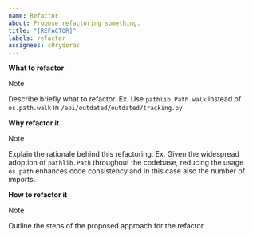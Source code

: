```yaml
---
name: Refactor
about: Propose refactoring something.
title: "[REFACTOR]"
labels: refactor
assignees: c0rydoras
---
```


**What to refactor**

> [!NOTE]
> Describe briefly what to refactor. Ex. Use `pathlib.Path.walk` instead of `os.path.walk` in `/api/outdated/outdated/tracking.py`

**Why refactor it**

> [!NOTE]
> Explain the rationale behind this refactoring. Ex. Given the widespread adoption of `pathlib.Path` throughout the codebase, reducing the usage `os.path` enhances code consistency and in this case also the number of imports.

**How to refactor it**

> [!NOTE]
> Outline the steps of the proposed approach for the refactor.
